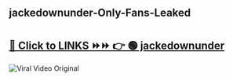 
 ## jackedownunder-Only-Fans-Leaked

# <h2><a href="https://clipsfans.com/jackedownunder&ref=git">🔗 Click to LINKS ⏩⏩ 👉 🟢 jackedownunder </a></h2>

<a href="https://clipsfans.com/jackedownunder&ref=git" rel="nofollow" data-target="animated-image.originalLink"><img src="https://i.ibb.co.com/xMMVF88/686577567.gif" alt="Viral Video Original" style="max-width: 100%; display: inline-block;" data-target="animated-image.originalImage"></a>
